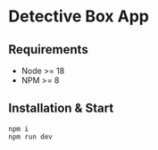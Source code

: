 # Detective Box App

## Requirements

- Node >= 18
- NPM >= 8

## Installation & Start
```
npm i
npm run dev
```